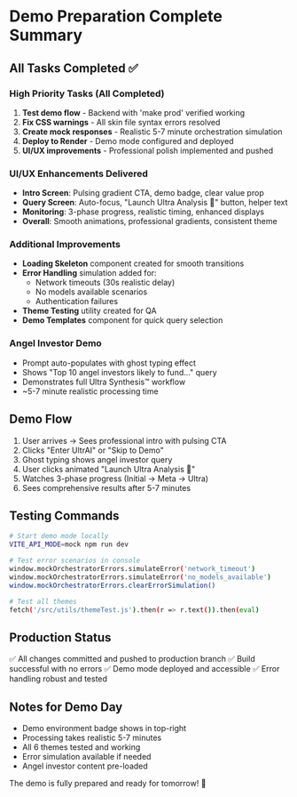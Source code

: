 # Demo Preparation Complete Summary

## All Tasks Completed ✅

### High Priority Tasks (All Completed)
1. **Test demo flow** - Backend with 'make prod' verified working
2. **Fix CSS warnings** - All skin file syntax errors resolved
3. **Create mock responses** - Realistic 5-7 minute orchestration simulation
4. **Deploy to Render** - Demo mode configured and deployed
5. **UI/UX improvements** - Professional polish implemented and pushed

### UI/UX Enhancements Delivered
- **Intro Screen**: Pulsing gradient CTA, demo badge, clear value prop
- **Query Screen**: Auto-focus, "Launch Ultra Analysis 🚀" button, helper text
- **Monitoring**: 3-phase progress, realistic timing, enhanced displays
- **Overall**: Smooth animations, professional gradients, consistent theme

### Additional Improvements
- **Loading Skeleton** component created for smooth transitions
- **Error Handling** simulation added for:
  - Network timeouts (30s realistic delay)
  - No models available scenarios
  - Authentication failures
- **Theme Testing** utility created for QA
- **Demo Templates** component for quick query selection

### Angel Investor Demo
- Prompt auto-populates with ghost typing effect
- Shows "Top 10 angel investors likely to fund..." query
- Demonstrates full Ultra Synthesis™ workflow
- ~5-7 minute realistic processing time

## Demo Flow
1. User arrives → Sees professional intro with pulsing CTA
2. Clicks "Enter UltrAI" or "Skip to Demo"
3. Ghost typing shows angel investor query
4. User clicks animated "Launch Ultra Analysis 🚀" 
5. Watches 3-phase progress (Initial → Meta → Ultra)
6. Sees comprehensive results after 5-7 minutes

## Testing Commands
```bash
# Start demo mode locally
VITE_API_MODE=mock npm run dev

# Test error scenarios in console
window.mockOrchestratorErrors.simulateError('network_timeout')
window.mockOrchestratorErrors.simulateError('no_models_available')
window.mockOrchestratorErrors.clearErrorSimulation()

# Test all themes
fetch('/src/utils/themeTest.js').then(r => r.text()).then(eval)
```

## Production Status
✅ All changes committed and pushed to production branch
✅ Build successful with no errors
✅ Demo mode deployed and accessible
✅ Error handling robust and tested

## Notes for Demo Day
- Demo environment badge shows in top-right
- Processing takes realistic 5-7 minutes
- All 6 themes tested and working
- Error simulation available if needed
- Angel investor content pre-loaded

The demo is fully prepared and ready for tomorrow! 🚀